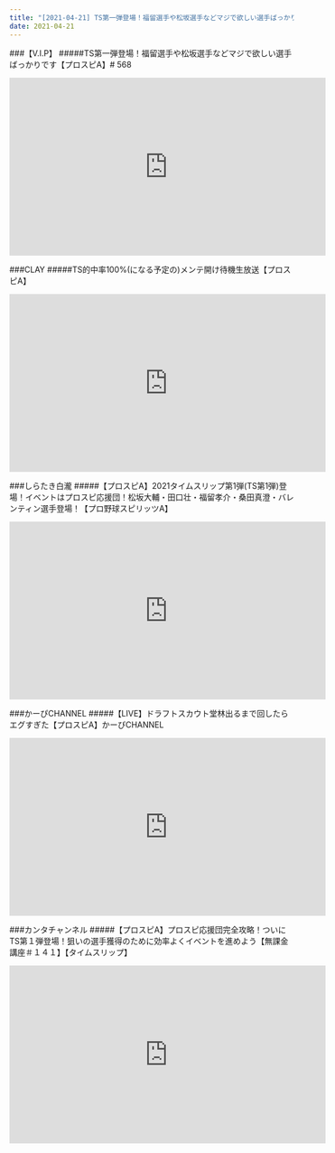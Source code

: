 ```yaml
---
title: "[2021-04-21] TS第一弾登場！福留選手や松坂選手などマジで欲しい選手ばっかりです【プロスピA】# 568 他"
date: 2021-04-21
---
```

###【V.I.P】
#####TS第一弾登場！福留選手や松坂選手などマジで欲しい選手ばっかりです【プロスピA】# 568
<iframe width="560" height="315" src="https://www.youtube.com/embed/VFrRsFWR1C8" frameborder="0" allow="accelerometer; autoplay; clipboard-write; encrypted-media; gyroscope; picture-in-picture" allowfullscreen></iframe>

###CLAY
#####TS的中率100%(になる予定の)メンテ開け待機生放送【プロスピA】
<iframe width="560" height="315" src="https://www.youtube.com/embed/dsWyNilbPa0" frameborder="0" allow="accelerometer; autoplay; clipboard-write; encrypted-media; gyroscope; picture-in-picture" allowfullscreen></iframe>

###しらたき白瀧
#####【プロスピA】2021タイムスリップ第1弾(TS第1弾)登場！イベントはプロスピ応援団！松坂大輔・田口壮・福留孝介・桑田真澄・バレンティン選手登場！【プロ野球スピリッツA】
<iframe width="560" height="315" src="https://www.youtube.com/embed/kBnYRgZ1eKQ" frameborder="0" allow="accelerometer; autoplay; clipboard-write; encrypted-media; gyroscope; picture-in-picture" allowfullscreen></iframe>

###かーぴCHANNEL
#####【LIVE】ドラフトスカウト堂林出るまで回したらエグすぎた【プロスピA】かーぴCHANNEL
<iframe width="560" height="315" src="https://www.youtube.com/embed/Fa1XYjXmZYo" frameborder="0" allow="accelerometer; autoplay; clipboard-write; encrypted-media; gyroscope; picture-in-picture" allowfullscreen></iframe>

###カンタチャンネル
#####【プロスピA】プロスピ応援団完全攻略！ついにTS第１弾登場！狙いの選手獲得のために効率よくイベントを進めよう【無課金講座＃１４１】【タイムスリップ】
<iframe width="560" height="315" src="https://www.youtube.com/embed/D9OlmYyolkE" frameborder="0" allow="accelerometer; autoplay; clipboard-write; encrypted-media; gyroscope; picture-in-picture" allowfullscreen></iframe>

